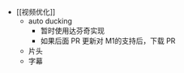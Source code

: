 - [[视频优化]]
    - auto ducking
        - 暂时使用达芬奇实现
        - 如果后面 PR 更新对 M1的支持后，下载 PR
    - 片头
    - 字幕
